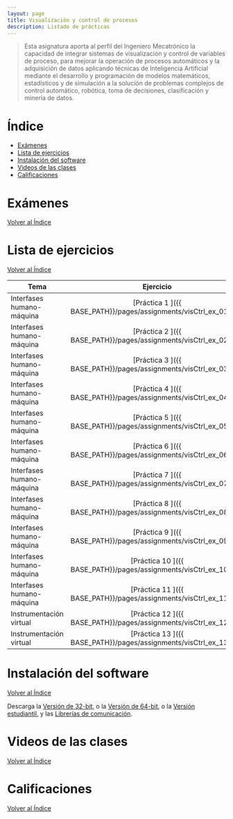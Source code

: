 ```yaml
---
layout: page
title: Visualización y control de procesos
description: Listado de prácticas
---
```

> Esta asignatura aporta al perfil del Ingeniero Mecatrónico la capacidad de integrar sistemas de visualización y control de variables de proceso, para mejorar la operación de procesos automáticos y la adquisición de datos aplicando técnicas de Inteligencia Artificial mediante el desarrollo y programación de modelos matemáticos, estadísticos y de simulación a la solución de problemas complejos de control automático, robótica, toma de decisiones, clasificación y minería de datos.

# Índice
- [Exámenes](#exámenes)
- [Lista de ejercicios](#lista-de-ejercicios)
- [Instalación del software](#instalación-del-software)
- [Videos de las clases](#videos-de-las-clases)
- [Calificaciones](#calificaciones)

# Exámenes
[Volver al Índice](#índice)


# Lista de ejercicios
[Volver al Índice](#índice)

|Tema                         |Ejercicio       |
|-----------------------------|:--------------:|
|Interfases humano-máquina    |[Práctica 1    ]({{ BASE_PATH}}/pages/assignments/visCtrl_ex_01.pdf)|
|Interfases humano-máquina    |[Práctica 2    ]({{ BASE_PATH}}/pages/assignments/visCtrl_ex_02.pdf)|
|Interfases humano-máquina    |[Práctica 3    ]({{ BASE_PATH}}/pages/assignments/visCtrl_ex_03.pdf)|
|Interfases humano-máquina    |[Práctica 4    ]({{ BASE_PATH}}/pages/assignments/visCtrl_ex_04.pdf)|
|Interfases humano-máquina    |[Práctica 5    ]({{ BASE_PATH}}/pages/assignments/visCtrl_ex_05.pdf)|
|Interfases humano-máquina    |[Práctica 6    ]({{ BASE_PATH}}/pages/assignments/visCtrl_ex_06.pdf)|
|Interfases humano-máquina    |[Práctica 7    ]({{ BASE_PATH}}/pages/assignments/visCtrl_ex_07.pdf)|
|Interfases humano-máquina    |[Práctica 8    ]({{ BASE_PATH}}/pages/assignments/visCtrl_ex_08.pdf)|
|Interfases humano-máquina    |[Práctica 9    ]({{ BASE_PATH}}/pages/assignments/visCtrl_ex_09.pdf)|
|Interfases humano-máquina    |[Práctica 10   ]({{ BASE_PATH}}/pages/assignments/visCtrl_ex_10.pdf)|
|Interfases humano-máquina    |[Práctica 11   ]({{ BASE_PATH}}/pages/assignments/visCtrl_ex_11.pdf)|
|Instrumentación virtual      |[Práctica 12   ]({{ BASE_PATH}}/pages/assignments/visCtrl_ex_12.pdf)|
|Instrumentación virtual      |[Práctica 13   ]({{ BASE_PATH}}/pages/assignments/visCtrl_ex_13.pdf)|



# Instalación del software
[Volver al Índice](#índice)

Descarga la [Versión de 32-bit](https://drive.google.com/file/d/1bqZlgeSik-SnEJ50PK6C9L490O9-MtYf/view?usp=sharing), o la [Versión de 64-bit](https://drive.google.com/file/d/1LYf8Fg_O3TuI5xQ3vn7igN9FRakN-dh2/view?usp=sharing), o la [Versión estudiantil](https://drive.google.com/file/d/1FrTv5Xs0NIQDwF0AvwNihOgQo_kQdend/view?usp=sharing), y las [Librerías de comunicación](https://drive.google.com/file/d/1414J41nIHIorSE4DrgywElB8cxLSk4L6/view?usp=sharing).

# Videos de las clases
[Volver al Índice](#índice)

# Calificaciones
[Volver al Índice](#índice)


<!-- Note: this is how to write a comment in HTML. Everything in here won't show up on your webpage.-->

<!--
To increase the size of the title, use fewer # in front of the paper title.
To decrease the size of the title, use more #. 
To remove the italics, remove the * before and after the description
To remove the underline from the title, remove the <u> tags (<u> and </u>)
-->
